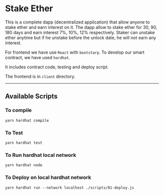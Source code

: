 # Stake Ether
This is a complete dapp (decentralized application) that allow anyone to stake ether and earn interest on it. The dapp allow to stake ether for 30, 90, 180 days and earn interest 7%, 10%, 12% respectively. Staker can unstake ether anytime but if he unstake before the unlock date, he will not earn any interest.

For frontend we have use `React` with `bootstarp`. To develop our smart contract, we have used `hardhat`.

It includes contract code, testing and deploy script. 

The frontend is in `client` directory.

---

## Available Scripts

### To compile

```console
yarn hardhat compile
```

### To Test
```console
yarn hardhat test
```

### To Run hardhat local network
```console
yarn hardhat node
```

### To Deploy on local hardhat network
```console
yarn hardhat run --network localhost ./scripts/01-deploy.js
```
